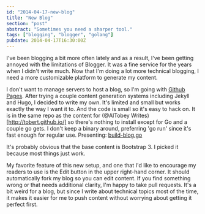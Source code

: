 ```yaml
---
id: "2014-04-17-new-blog"
title: "New Blog"
section: "post"
abstract: "Sometimes you need a sharper tool."
tags: ["blogging", "blogger", "golang"]
pubdate: 2014-04-17T16:30:00Z
---
```


I've been blogging a bit more often lately and as a result, I've been getting
annoyed with the limitations of Blogger. It was a fine service for the years
when I didn't write much. Now that I'm doing a lot more technical blogging,
I need a more customizable platform to generate my content.

I don't want to manage servers to host a blog, so I'm going with
[Github Pages](https://pages.github.com/).
After trying a couple content generation systems including Jekyll and Hugo, I decided to
write my own. It's limited and small but works exactly the way I want it to. And the code is
small so it's easy to hack on. It is in the same repo as the content for
(@AlTobey Writes)[http://tobert.github.io/] so there's nothing to install except for
Go and a couple go gets. I don't keep a binary around, preferring 'go run' since it's
fast enough for regular use. Presenting:
[build-blog.go](https://github.com/tobert/tobert.github.io/blob/master/build-blog.go)

It's probably obvious that the base content is Bootstrap 3. I picked it because most
things just work.

My favorite feature of this new setup, and one that I'd like to encourage my readers
to use is the Edit button in the upper right-hand corner. It should automatically fork
my blog so you can edit content. If you find something wrong or that needs additional
clarity, I'm happy to take pull requests. It's a bit weird for a blog, but since I write
about technical topics most of the time, it makes it easier for me to push content without
worrying about getting it perfect first.

